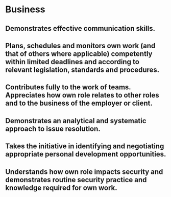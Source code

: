 # Business

## Demonstrates effective communication skills.

## Plans, schedules and monitors own work (and that of others where applicable) competently within limited deadlines and according to relevant legislation, standards and procedures.

## Contributes fully to the work of teams. Appreciates how own role relates to other roles and to the business of the employer or client.

## Demonstrates an analytical and systematic approach to issue resolution.

## Takes the initiative in identifying and negotiating appropriate personal development opportunities.

## Understands how own role impacts security and demonstrates routine security practice and knowledge required for own work.
